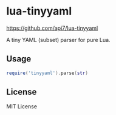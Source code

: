 # lua-tinyyaml

<https://github.com/api7/lua-tinyyaml>

A tiny YAML (subset) parser for pure Lua.

## Usage

```lua
require('tinyyaml').parse(str)
```

## License

MIT License
